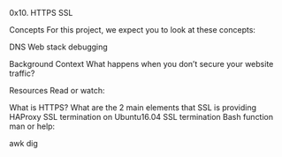 0x10. HTTPS SSL

Concepts
For this project, we expect you to look at these concepts:

DNS
Web stack debugging

Background Context
What happens when you don’t secure your website traffic?


Resources
Read or watch:

What is HTTPS?
What are the 2 main elements that SSL is providing
HAProxy SSL termination on Ubuntu16.04
SSL termination
Bash function
man or help:

awk
dig


